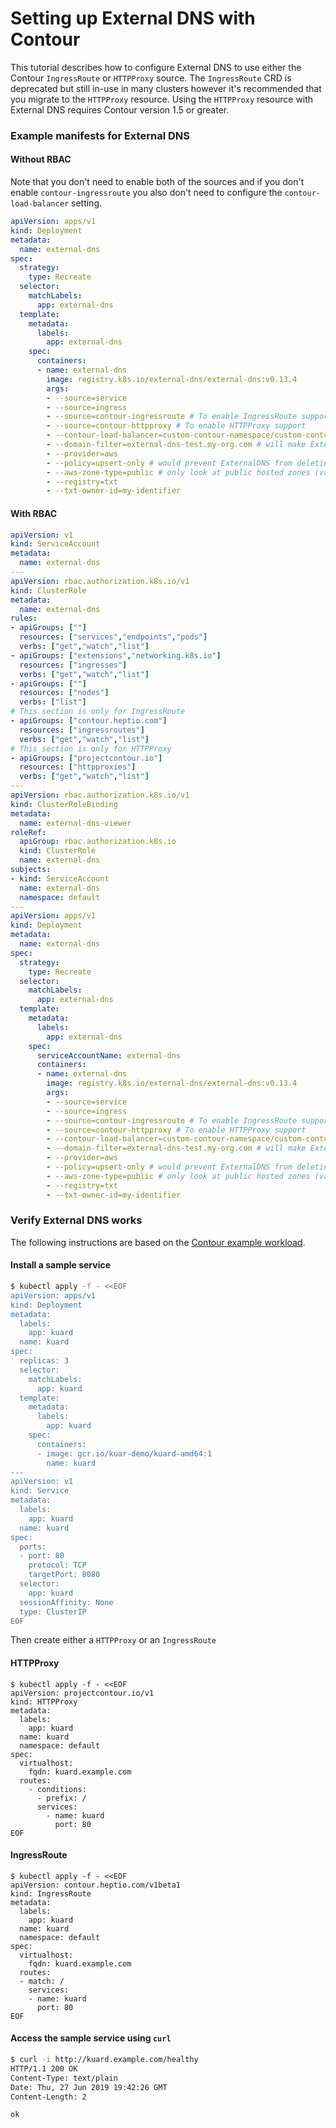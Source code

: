 # Setting up External DNS with Contour

This tutorial describes how to configure External DNS to use either the Contour `IngressRoute` or `HTTPProxy` source.
The `IngressRoute` CRD is deprecated but still in-use in many clusters however it's recommended that you migrate to the `HTTPProxy` resource.
Using the `HTTPProxy` resource with External DNS requires Contour version 1.5 or greater.

### Example manifests for External DNS
#### Without RBAC
Note that you don't need to enable both of the sources and if you don't enable `contour-ingressroute` you also don't need to configure the `contour-load-balancer` setting.

```yaml
apiVersion: apps/v1
kind: Deployment
metadata:
  name: external-dns
spec:
  strategy:
    type: Recreate
  selector:
    matchLabels:
      app: external-dns
  template:
    metadata:
      labels:
        app: external-dns
    spec:
      containers:
      - name: external-dns
        image: registry.k8s.io/external-dns/external-dns:v0.13.4
        args:
        - --source=service
        - --source=ingress
        - --source=contour-ingressroute # To enable IngressRoute support
        - --source=contour-httpproxy # To enable HTTPProxy support
        - --contour-load-balancer=custom-contour-namespace/custom-contour-lb # For IngressRoute ONLY: load balancer service to be used. Omit to use the default (heptio-contour/contour) 
        - --domain-filter=external-dns-test.my-org.com # will make ExternalDNS see only the hosted zones matching provided domain, omit to process all available hosted zones
        - --provider=aws
        - --policy=upsert-only # would prevent ExternalDNS from deleting any records, omit to enable full synchronization
        - --aws-zone-type=public # only look at public hosted zones (valid values are public, private or no value for both)
        - --registry=txt
        - --txt-owner-id=my-identifier
```

#### With RBAC
```yaml
apiVersion: v1
kind: ServiceAccount
metadata:
  name: external-dns
---
apiVersion: rbac.authorization.k8s.io/v1
kind: ClusterRole
metadata:
  name: external-dns
rules:
- apiGroups: [""]
  resources: ["services","endpoints","pods"]
  verbs: ["get","watch","list"]
- apiGroups: ["extensions","networking.k8s.io"]
  resources: ["ingresses"] 
  verbs: ["get","watch","list"]
- apiGroups: [""]
  resources: ["nodes"]
  verbs: ["list"]
# This section is only for IngressRoute
- apiGroups: ["contour.heptio.com"]
  resources: ["ingressroutes"]
  verbs: ["get","watch","list"]
# This section is only for HTTPProxy
- apiGroups: ["projectcontour.io"]
  resources: ["httpproxies"]
  verbs: ["get","watch","list"]
---
apiVersion: rbac.authorization.k8s.io/v1
kind: ClusterRoleBinding
metadata:
  name: external-dns-viewer
roleRef:
  apiGroup: rbac.authorization.k8s.io
  kind: ClusterRole
  name: external-dns
subjects:
- kind: ServiceAccount
  name: external-dns
  namespace: default
---
apiVersion: apps/v1
kind: Deployment
metadata:
  name: external-dns
spec:
  strategy:
    type: Recreate
  selector:
    matchLabels:
      app: external-dns
  template:
    metadata:
      labels:
        app: external-dns
    spec:
      serviceAccountName: external-dns
      containers:
      - name: external-dns
        image: registry.k8s.io/external-dns/external-dns:v0.13.4
        args:
        - --source=service
        - --source=ingress
        - --source=contour-ingressroute # To enable IngressRoute support
        - --source=contour-httpproxy # To enable HTTPProxy support
        - --contour-load-balancer=custom-contour-namespace/custom-contour-lb # For IngressRoute ONLY: load balancer service to be used. Omit to use the default (heptio-contour/contour) 
        - --domain-filter=external-dns-test.my-org.com # will make ExternalDNS see only the hosted zones matching provided domain, omit to process all available hosted zones
        - --provider=aws
        - --policy=upsert-only # would prevent ExternalDNS from deleting any records, omit to enable full synchronization
        - --aws-zone-type=public # only look at public hosted zones (valid values are public, private or no value for both)
        - --registry=txt
        - --txt-owner-id=my-identifier
```

### Verify External DNS works
The following instructions are based on the 
[Contour example workload](https://github.com/projectcontour/contour/tree/master/examples/example-workload/httpproxy).

#### Install a sample service
```bash
$ kubectl apply -f - <<EOF
apiVersion: apps/v1
kind: Deployment
metadata:
  labels:
    app: kuard
  name: kuard
spec:
  replicas: 3
  selector:
    matchLabels:
      app: kuard
  template:
    metadata:
      labels:
        app: kuard
    spec:
      containers:
      - image: gcr.io/kuar-demo/kuard-amd64:1
        name: kuard
---
apiVersion: v1
kind: Service
metadata:
  labels:
    app: kuard
  name: kuard
spec:
  ports:
  - port: 80
    protocol: TCP
    targetPort: 8080
  selector:
    app: kuard
  sessionAffinity: None
  type: ClusterIP
EOF
```

Then create either a `HTTPProxy` or an `IngressRoute`

#### HTTPProxy
```
$ kubectl apply -f - <<EOF
apiVersion: projectcontour.io/v1
kind: HTTPProxy
metadata:
  labels:
    app: kuard
  name: kuard
  namespace: default
spec:
  virtualhost:
    fqdn: kuard.example.com
  routes:
    - conditions:
      - prefix: /
      services:
        - name: kuard
          port: 80
EOF
```

#### IngressRoute
```
$ kubectl apply -f - <<EOF
apiVersion: contour.heptio.com/v1beta1
kind: IngressRoute
metadata: 
  labels:
    app: kuard
  name: kuard
  namespace: default
spec: 
  virtualhost:
    fqdn: kuard.example.com
  routes: 
  - match: /
    services: 
    - name: kuard
      port: 80
EOF
```

#### Access the sample service using `curl`
```bash
$ curl -i http://kuard.example.com/healthy
HTTP/1.1 200 OK
Content-Type: text/plain
Date: Thu, 27 Jun 2019 19:42:26 GMT
Content-Length: 2

ok
```
